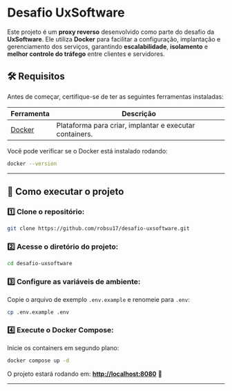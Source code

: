 # Desafio UxSoftware  

Este projeto é um **proxy reverso** desenvolvido como parte do desafio da **UxSoftware**. Ele utiliza **Docker** para facilitar a configuração, implantação e gerenciamento dos serviços, garantindo **escalabilidade**, **isolamento** e **melhor controle do tráfego** entre clientes e servidores.  

## 🛠 Requisitos  

Antes de começar, certifique-se de ter as seguintes ferramentas instaladas:  

| Ferramenta | Descrição |
|------------|-----------|
| [Docker](https://www.docker.com/) | Plataforma para criar, implantar e executar containers. |

Você pode verificar se o Docker está instalado rodando:  
```sh
docker --version
```  

---

## 🚀 Como executar o projeto  

### 1️⃣ Clone o repositório:  
```sh
git clone https://github.com/robsu17/desafio-uxsoftware.git
```

### 2️⃣ Acesse o diretório do projeto:  
```sh
cd desafio-uxsoftware
```

### 3️⃣ Configure as variáveis de ambiente:  
Copie o arquivo de exemplo `.env.example` e renomeie para `.env`:  
```sh
cp .env.example .env
```

### 4️⃣ Execute o Docker Compose:  
Inicie os containers em segundo plano:  
```sh
docker compose up -d
```

O projeto estará rodando em: **[http://localhost:8080](http://localhost:8080)** 🚀  

---


